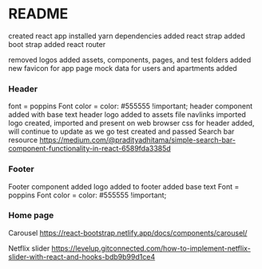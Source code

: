 # README

created react app
installed yarn dependencies
added react strap
added boot strap
added react router

removed logos
added assets, components, pages, and test folders
added new favicon for app page
mock data for users and apartments added

### Header

font = poppins
Font color = color: #555555 !important;
header component added with base text
header logo added to assets file
navlinks imported
logo created, imported and present on web browser
css for header added, will continue to update as we go
test created and passed
Search bar resource https://medium.com/@pradityadhitama/simple-search-bar-component-functionality-in-react-6589fda3385d

### Footer

Footer component added
logo added to footer
added base text
Font = poppins
Font color = color: #555555 !important;

### Home page

Carousel
https://react-bootstrap.netlify.app/docs/components/carousel/

Netflix slider
https://levelup.gitconnected.com/how-to-implement-netflix-slider-with-react-and-hooks-bdb9b99d1ce4
